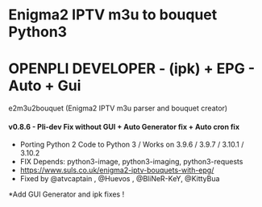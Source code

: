 # Enigma2 IPTV m3u to bouquet Python3
# OPENPLI DEVELOPER - (ipk) + EPG - Auto + Gui

e2m3u2bouquet (Enigma2 IPTV m3u parser and bouquet creator)


#### v0.8.6 - Pli-dev Fix without GUI + Auto Generator fix + Auto cron fix 

* Porting Python 2 Code to Python 3 / Works on 3.9.6 / 3.9.7 / 3.10.1 / 3.10.2
* FIX Depends: python3-image, python3-imaging, python3-requests 
* https://www.suls.co.uk/enigma2-iptv-bouquets-with-epg/
* Fixed by @atvcaptain , @Huevos , @BliNeR-KeY, @KittyBua

*Add GUI Generator and ipk fixes ! 

